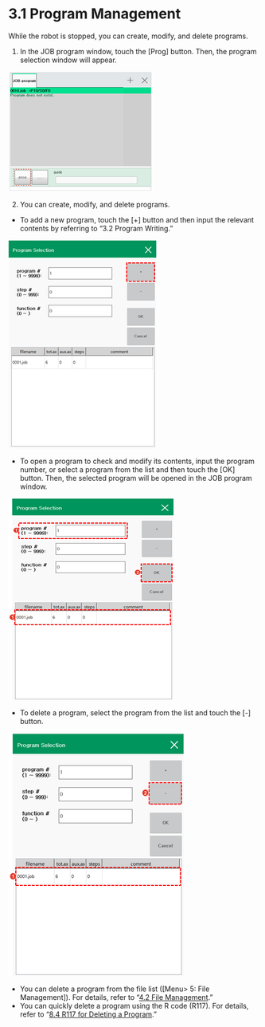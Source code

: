 # 3.1 Program Management

While the robot is stopped, you can create, modify, and delete programs.

1.	In the JOB program window, touch the \[Prog\] button. Then, the program selection window will appear.

![](../_assets/image%20%28344%29.png)



2.	You can create, modify, and delete programs.

* To add a new program, touch the \[+\] button and then input the relevant contents by referring to “3.2 Program Writing.”

![](../_assets/image%20%28353%29.png)

* To open a program to check and modify its contents, input the program number, or select a program from the list and then touch the \[OK\] button. Then, the selected program will be opened in the JOB program window.

![](../_assets/image%20%28346%29.png)

* To delete a program, select the program from the list and touch the \[-\] button.

![](../_assets/image%20%28357%29.png)

* You can delete a program from the file list \(\[Menu&gt; 5: File Management\]\). For details, refer to “[4.2 File Management](../menu/file-manager/).”
* You can quickly delete a program using the R code \(R117\). For details, refer to “[8.4 R117 for Deleting a Program](../r-code/r117.md).”






